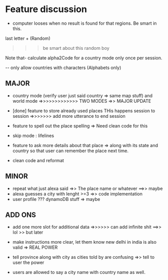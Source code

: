 # Feature discussion


- computer looses when no result is found for that regions. Be smart in this.

last letter + (Random)

>>> be smart about this random boy

Note that-
calculate alpha2Code for a country mode only once per session.

-- only allow countries with characters (Alphabets only)

## MAJOR
- country mode (verify user just said country => same map stuff) and world mode =>>>>>>>>>>>>>  TWO MODES =>> MAJOR UPDATE

- [done] feature to store already used places 
	THis happens session to session =>>>>>>> add more utterance to end session


- feature to spell out the place spelling => Need clean code for this
- skip mode : lifelines 

- feature to ask more details about that place => along with its state and country
  so that user can remember the place next time.

- clean code and reformat


## MINOR
- repeat what just alexa said =>> The place name or whatever ==>> maybe
- alexa guesses a city with lenght >=3 =>> code implementation
- user profile ??? dynamoDB stuff => maybe

## ADD ONS

- add one more slot for additional data =>>>>>> can add infinite shit ==>> lol >> but later
- make instructions more clear, let them know new delhi in india is also valid => REAL POWER
- tell province along with city as cities told by are confusing =>> tell to user the power

- users are allowed to say a city name with country name as well.